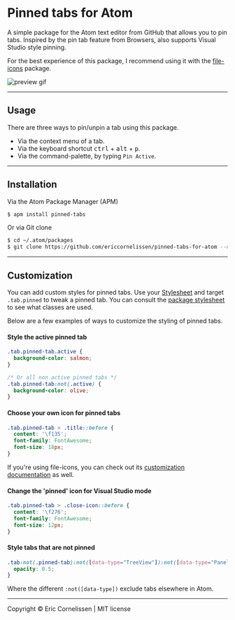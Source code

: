 # Pinned tabs for Atom
A simple package for the Atom text editor from GitHub that allows you to pin tabs. Inspired by the pin tab feature from Browsers, also supports Visual Studio style pinning.

For the best experience of this package, I recommend using it with the [file-icons](https://atom.io/packages/file-icons) package.

![preview gif](http://i.imgur.com/zdzpBnd.gif)

* * *

## Usage
There are three ways to pin/unpin a tab using this package.
- Via the context menu of a tab.
- Via the keyboard shortcut <kbd>ctrl</kbd> + <kbd>alt</kbd> + <kbd>p</kbd>.
- Via the command-palette, by typing `Pin Active`.

* * *

## Installation
Via the Atom Package Manager (APM)
```bash
$ apm install pinned-tabs
```

Or via Git clone
```bash
$ cd ~/.atom/packages
$ git clone https://github.com/ericcornelissen/pinned-tabs-for-atom --depth=1
```

* * *

## Customization
You can add custom styles for pinned tabs. Use your [Stylesheet](https://flight-manual.atom.io/using-atom/sections/basic-customization/#style-tweaks) and target `.tab.pinned` to tweak a pinned tab. You can consult the [package stylesheet](./styles/pinned-tabs.less) to see what classes are used.

Below are a few examples of ways to customize the styling of pinned tabs.

#### Style the active pinned tab
```css
.tab.pinned-tab.active {
  background-color: salmon;
}

/* Or all non active pinned tabs */
.tab.pinned-tab:not(.active) {
  background-color: olive;
}
```

#### Choose your own icon for pinned tabs
```css
.tab.pinned-tab > .title::before {
  content: '\f135';
  font-family: FontAwesome;
  font-size: 18px;
}
```

If you're using file-icons, you can check out its [customization documentation](https://github.com/file-icons/atom#customisation) as well.

#### Change the 'pinned' icon for Visual Studio mode
```css
.tab.pinned-tab > .close-icon::before {
  content: '\f276';
  font-family: FontAwesome;
  font-size: 12px;
}
```

#### Style tabs that are not pinned
```css
.tab:not(.pinned-tab):not([data-type="TreeView"]):not([data-type="PanelDock"]):not([data-type="Object"]) {
  opacity: 0.5;
}
```

Where the different `:not([data-type])` exclude tabs elsewhere in Atom.

* * *

Copyright © Eric Cornelissen | MIT license
